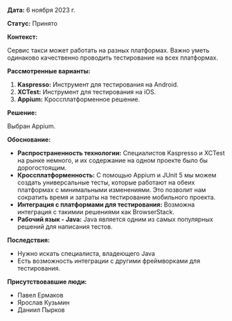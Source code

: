 **Дата:** 6 ноября 2023 г.

**Статус:** Принято

**Контекст:**

Сервис такси может работать на разных платформах. Важно уметь одинаково качественно проводить тестирование на всех
платформах.

**Рассмотренные варианты:**

1. **Kaspresso:** Инструмент для тестирования на Android.
2. **XCTest:** Инструмент для тестирования на iOS.
3. **Appium:** Кроссплатформенное решение.

**Решение:**

Выбран Appium.

**Обоснование:**

- **Распространенность технологии:** Специалистов Kaspresso и XCTest на рынке немного, и их содержание на одном проекте
  было бы дорогостоящим.
- **Кроссплатформенность:** С помощью Appium и JUnit 5 мы можем создать универсальные тесты, которые работают на обеих
  платформах с минимальными изменениями. Это позволит нам сократить время и затраты на тестирование мобильного проекта.
- **Интеграция с платформами для тестирования:** Возможна интеграция с такимии решениями как BrowserStack.
- **Рабочий язык - Java:** Java является одним из самых популярных решений для написания тестов.

**Последствия:**

- Нужно искать специалиста, владеющего Java
- Есть возможность интеграции с другими фреймворками для тестирования.

**Присутствовавшие люди:**

- Павел Ермаков
- Ярослав Кузьмин
- Даниил Пырков
